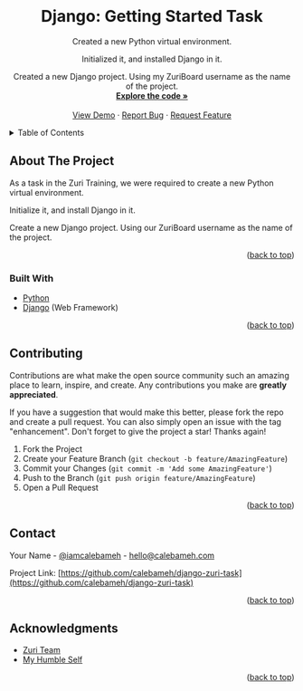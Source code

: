 <div id="top"></div>

<!-- PROJECT TITLE -->
<br />
<div align="center">
<h1 align="center">Django: Getting Started Task</h1>

  <p align="center">
    Created a new Python virtual environment.

 

Initialized it, and installed Django in it.

 

Created a new Django project. Using my ZuriBoard username as the name of the project.
    <br />
    <a href="https://github.com/calebameh/django-zuri-task"><strong>Explore the code »</strong></a>
    <br />
    <br />
    <a href="https://github.com/calebameh/django-zuri-task">View Demo</a>
    ·
    <a href="https://github.com/calebameh/django-zuri-task/issues">Report Bug</a>
    ·
    <a href="https://github.com/calebameh/django-zuri-task/issues">Request Feature</a>
  </p>
</div>

<!-- TABLE OF CONTENTS -->
<details>
  <summary>Table of Contents</summary>
  <ol>
    <li>
      <a href="#about-the-project">About The Project</a>
      <ul>
        <li><a href="#built-with">Built With</a></li>
      </ul>
    </li>
    <li><a href="#contributing">Contributing</a></li>
    <li><a href="#contact">Contact</a></li>
    <li><a href="#acknowledgments">Acknowledgments</a></li>
  </ol>
</details>

<!-- ABOUT THE PROJECT -->

## About The Project

As a task in the Zuri Training, we were required to create a new Python virtual environment.

 

Initialize it, and install Django in it.

 

Create a new Django project. Using our ZuriBoard username as the name of the project.

<p align="right">(<a href="#top">back to top</a>)</p>

### Built With

- [Python](https://www.python.org/)
- [Django](https://www.djangoproject.com/) (Web Framework)

<p align="right">(<a href="#top">back to top</a>)</p>


<!-- CONTRIBUTING -->

## Contributing

Contributions are what make the open source community such an amazing place to learn, inspire, and create. Any contributions you make are **greatly appreciated**.

If you have a suggestion that would make this better, please fork the repo and create a pull request. You can also simply open an issue with the tag "enhancement".
Don't forget to give the project a star! Thanks again!

1. Fork the Project
2. Create your Feature Branch (`git checkout -b feature/AmazingFeature`)
3. Commit your Changes (`git commit -m 'Add some AmazingFeature'`)
4. Push to the Branch (`git push origin feature/AmazingFeature`)
5. Open a Pull Request

<p align="right">(<a href="#top">back to top</a>)</p>

<!-- CONTACT -->

## Contact

Your Name - [@iamcalebameh](https://twitter.com/iamcalebameh) - hello@calebameh.com

Project Link: [https://github.com/calebameh/django-zuri-task](https://github.com/calebameh/django-zuri-task)

<p align="right">(<a href="#top">back to top</a>)</p>

<!-- ACKNOWLEDGMENTS -->

## Acknowledgments

- [Zuri Team](https://zuri.team/)
- [My Humble Self](https://calebameh.com)

<p align="right">(<a href="#top">back to top</a>)</p>

